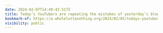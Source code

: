 ```yaml
---
date: 2024-02-07T14:49:43.517Z
title: Today’s YouTubers are repeating the mistakes of yesterday’s bloggers
bookmark-of: https://a.wholelottanothing.org/2024/02/05/todays-youtubers-are-repeating-the-mistakes-of-yesterdays-bloggers/
visibility: public
---
```

